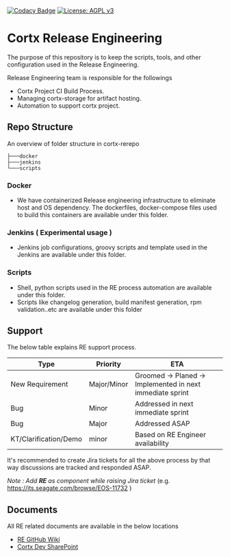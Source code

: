 [![Codacy Badge](https://app.codacy.com/project/badge/Grade/edb2670e6aa24aeb899c496c15b596c9)](https://www.codacy.com?utm_source=github.com&amp;utm_medium=referral&amp;utm_content=Seagate/cortx-re&amp;utm_campaign=Badge_Grade) [![License: AGPL v3](https://img.shields.io/badge/License-AGPL%20v3-blue.svg)](https://github.com/Seagate/cortx-re/blob/main/LICENSE)

# Cortx Release Engineering
The purpose of this repository is to keep the scripts, tools, and other configuration used in the Release Engineering. 

Release Engineering team is responsible for the followings

-   Cortx Project CI Build Process.
-   Managing cortx-storage for artifact hosting.
-   Automation to support cortx project.

## Repo Structure

An overview of folder structure in cortx-rerepo
```console
├───docker
├───jenkins
└───scripts
```
### Docker
-   We have containerized Release engineering infrastructure to eliminate host and OS dependency. The dockerfiles, docker-compose files used to build this containers are available under this folder.

### Jenkins ( Experimental usage )
-   Jenkins job configurations, groovy scripts and template used in the Jenkins are available under this folder.

### Scripts
-   Shell, python scripts used in the RE process automation are available under this folder.
-   Scripts like changelog generation, build manifest generation, rpm validation..etc  are available under this folder

## Support
The below table explains  RE support process.

| Type                      |  Priority     | ETA                                                       |
|---------------------------|---------------|-----------------------------------------------------------|
| New Requirement           | Major/Minor   | Groomed -> Planed -> Implemented in next immediate sprint |
| Bug                       | Minor         | Addressed in next immediate sprint                        |
| Bug                       | Major         | Addressed ASAP                                            |
| KT/Clarification/Demo     | minor         | Based on RE Engineer availability                         |

It's recommended to create Jira tickets for all the above process by that way discussions are tracked and responded ASAP.

_Note : Add **RE** as component while raising Jira ticket_ (e.g. https://jts.seagate.com/browse/EOS-11732 )

## Documents 

All RE related documents are available in the below locations
-   [RE GitHub Wiki](https://github.com/Seagate/cortx-re/wiki)
-   [Cortx Dev SharePoint](https://seagatetechnology-my.sharepoint.com/personal/gowthaman_chinnathambi_seagate_com/_layouts/15/onedrive.aspx?id=%2Fsites%2Fgteamdrv1%2Ftdrive1224%2FShared%20Documents%2FComponents%2FRelease%20Engineering%2FDocumentation&listurl=https%3A%2F%2Fseagatetechnology%2Esharepoint%2Ecom%2Fsites%2Fgteamdrv1%2Ftdrive1224%2FShared%20Documents)
